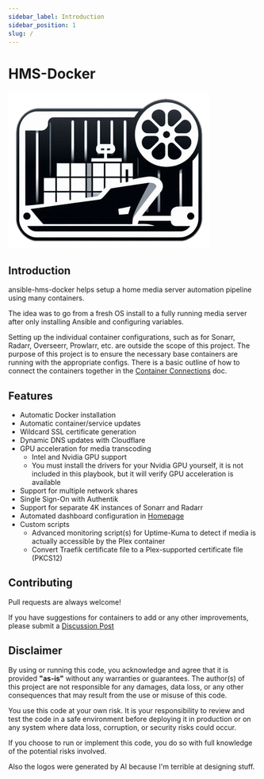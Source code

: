 ```yaml
---
sidebar_label: Introduction
sidebar_position: 1
slug: /
---
```


# HMS-Docker

![HMS-Docker Logo](static/img/hmsd.png)

## Introduction

ansible-hms-docker helps setup a home media server automation pipeline using many containers.

The idea was to go from a fresh OS install to a fully running media server after only installing Ansible and configuring variables.

Setting up the individual container configurations, such as for Sonarr, Radarr, Overseerr, Prowlarr, etc. are outside the scope of this project. The purpose of this project is to ensure the necessary base containers are running with the appropriate configs. There is a basic outline of how to connect the containers together in the [Container Connections](./Examples/container-connections.md) doc.

## Features

- Automatic Docker installation
- Automatic container/service updates
- Wildcard SSL certificate generation
- Dynamic DNS updates with Cloudflare
- GPU acceleration for media transcoding
  - Intel and Nvidia GPU support
  - You must install the drivers for your Nvidia GPU yourself, it is not included in this playbook, but it will verify GPU acceleration is available
- Support for multiple network shares
- Single Sign-On with Authentik
- Support for separate 4K instances of Sonarr and Radarr
- Automated dashboard configuration in [Homepage](https://gethomepage.dev/)
- Custom scripts
  - Advanced monitoring script(s) for Uptime-Kuma to detect if media is actually accessible by the Plex container
  - Convert Traefik certificate file to a Plex-supported certificate file (PKCS12)

## Contributing

Pull requests are always welcome!

If you have suggestions for containers to add or any other improvements, please submit a [Discussion Post](https://github.com/ahembree/ansible-hms-docker/discussions)

## Disclaimer

By using or running this code, you acknowledge and agree that it is provided **"as-is"** without any warranties or guarantees. The author(s) of this project are not responsible for any damages, data loss, or any other consequences that may result from the use or misuse of this code.

You use this code at your own risk. It is your responsibility to review and test the code in a safe environment before deploying it in production or on any system where data loss, corruption, or security risks could occur.

If you choose to run or implement this code, you do so with full knowledge of the potential risks involved.

Also the logos were generated by AI because I'm terrible at designing stuff.
